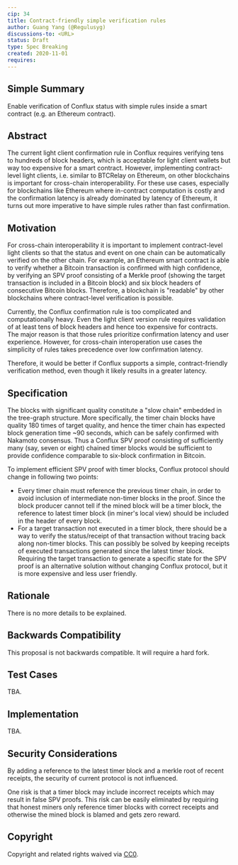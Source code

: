 ```yaml
---
cip: 34
title: Contract-friendly simple verification rules
author: Guang Yang (@Regulusyg)
discussions-to: <URL>
status: Draft
type: Spec Breaking
created: 2020-11-01
requires: 
---
```


## Simple Summary

Enable verification of Conflux status with simple rules inside a smart contract (e.g. an Ethereum contract).

## Abstract

The current light client confirmation rule in Conflux requires verifying tens to hundreds of block headers, which is acceptable for light client wallets but way too expensive for a smart contract. However, implementing contract-level light clients, i.e. similar to BTCRelay on Ethereum, on other blockchains is important for cross-chain interoperability. For these use cases, especially for blockchains like Ethereum where in-contract computation is costly and the confirmation latency is already dominated by latency of Ethereum, it turns out more imperative to have simple rules rather than fast confirmation.

## Motivation
<!--The motivation is critical for CIPs that want to change the Conflux protocol. It should clearly explain why the existing protocol specification is inadequate to address the problem that the CIP solves. CIP submissions without sufficient motivation may be rejected outright.-->

For cross-chain interoperability it is important to implement contract-level light clients so that the status and event on one chain can be automatically verified on the other chain. For example, an Ethereum smart contract is able to verify whether a Bitcoin transaction is confirmed with high confidence, by verifying an SPV proof consisting of a Merkle proof  (showing the target transaction is included in a Bitcoin block) and six block headers of consecutive Bitcoin blocks. Therefore, a blockchain is "readable" by other blockchains where contract-level verification is possible.

Currently, the Conflux confirmation rule is too complicated and computationally heavy. Even the light client version rule requires validation of at least tens of block headers and hence too expensive for contracts. The major reason is that those rules prioritize confirmation latency and user experience. However, for cross-chain interoperation use cases the simplicity of rules takes precedence over low confirmation latency.

Therefore, it would be better if Conflux supports a simple,  contract-friendly verification method, even though it likely results in a greater latency.

## Specification
<!--The technical specification should describe the syntax and semantics of any new feature. The specification should be detailed enough to allow competing, interoperable implementations for any of the current Conflux platforms ([conflux-rust](https://github.com/Conflux-Chain/conflux-rust)).-->

The blocks with significant quality constitute a "slow chain" embedded in the tree-graph structure. More specifically, the timer chain blocks have quality 180 times of target quality, and hence the timer chain has expected block generation time ~90 seconds, which can be safely confirmed with Nakamoto consensus. Thus a Conflux SPV proof consisting of sufficiently many (say, seven or eight) chained timer blocks would be sufficient to provide confidence comparable to six-block confirmation in Bitcoin.

To implement efficient SPV proof with timer blocks, Conflux protocol should change in following two points:

- Every timer chain must reference the previous timer chain, in order to avoid inclusion of intermediate non-timer blocks in the proof. Since the block producer cannot tell if the mined block will be a timer block, the reference to latest timer block (in miner's local view) should be included in the header of every block. 
- For a target transaction not executed in a timer block, there should be a way to verify the status/receipt of that transaction without tracing back along non-timer blocks. This can possibly be solved by keeping receipts of executed transactions generated since the latest timer block. Requiring the target transaction to generate a specific state for the SPV proof is an alternative solution without changing Conflux protocol, but it is more expensive and less user friendly.

## Rationale
<!--The rationale fleshes out the specification by describing what motivated the design and why particular design decisions were made. It should describe alternate designs that were considered and related work, e.g. how the feature is supported in other languages. The rationale may also provide evidence of consensus within the community, and should discuss important objections or concerns raised during discussion.-->

There is no more details to be explained.

## Backwards Compatibility
<!--All CIPs that introduce backwards incompatibilities must include a section describing these incompatibilities and their severity. The CIP must explain how the author proposes to deal with these incompatibilities. CIP submissions without a sufficient backwards compatibility treatise may be rejected outright.-->

This proposal is not backwards compatible. It will require a hard fork.


## Test Cases
<!--Test cases for an implementation are mandatory for CIPs that are affecting consensus changes. Other CIPs can choose to include links to test cases if applicable.-->
TBA.

## Implementation
<!--The implementations must be completed before any CIP is given status "Final", but it need not be completed before the CIP is accepted. While there is merit to the approach of reaching consensus on the specification and rationale before writing code, the principle of "rough consensus and running code" is still useful when it comes to resolving many discussions of API details.-->
TBA.

## Security Considerations
<!--All CIPs must contain a section that discusses the security implications/considerations relevant to the proposed change. Include information that might be important for security discussions, surfaces risks and can be used throughout the life cycle of the proposal. E.g. include security-relevant design decisions, concerns, important discussions, implementation-specific guidance and pitfalls, an outline of threats and risks and how they are being addressed. CIP submissions missing the "Security Considerations" section will be rejected. a CIP cannot proceed to status "Final" without a Security Considerations discussion deemed sufficient by the reviewers.-->
By adding a reference to the latest timer block and a merkle root of recent receipts, the security of current protocol is not influenced.

One risk is that a timer block may include incorrect receipts which may result in false SPV proofs. This risk can be easily eliminated by requiring that honest miners only reference timer blocks with correct receipts and otherwise the mined block is blamed and gets zero reward. 

## Copyright
Copyright and related rights waived via [CC0](https://creativecommons.org/publicdomain/zero/1.0/).
